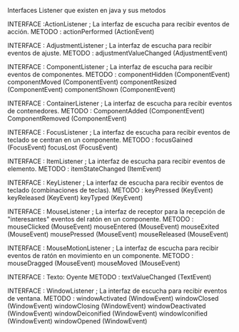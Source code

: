 Interfaces Listener que existen en java y sus metodos

INTERFACE :ActionListener ; La interfaz de escucha para recibir eventos de acción.
METODO : actionPerformed (ActionEvent)

INTERFACE : AdjustmentListener ; La interfaz de escucha para recibir eventos de ajuste.
METODO : adjustmentValueChanged (AdjustmentEvent)

INTERFACE : ComponentListener ; La interfaz de escucha para recibir eventos de componentes.
METODO : componentHidden (ComponentEvent)
componentMoved (ComponentEvent)
componentResized (ComponentEvent)
componentShown (ComponentEvent)

INTERFACE : ContainerListener ; La interfaz de escucha para recibir eventos de contenedores.
METODO : ComponentAdded (ComponentEvent)
ComponentRemoved (ComponentEvent)

INTERFACE : FocusListener ; La interfaz de escucha para recibir eventos de teclado se centran en un componente.
METODO : focusGained (FocusEvent)
focusLost (FocusEvent)

INTERFACE : ItemListener ; La interfaz de escucha para recibir eventos de elemento.
METODO : itemStateChanged (ItemEvent)


INTERFACE : KeyListener ; La interfaz de escucha para recibir eventos de teclado (combinaciones de teclas).
METODO : keyPressed (KeyEvent)
keyReleased (KeyEvent)
keyTyped (KeyEvent)

INTERFACE : MouseListener ; La interfaz de receptor para la recepción de "interesantes" eventos del ratón en un componente.
METODO : mouseClicked (MouseEvent)
mouseEntered (MouseEvent)
mouseExited (MouseEvent)
mousePressed (MouseEvent)
mouseReleased (MouseEvent)

INTERFACE : MouseMotionListener ; La interfaz de escucha para recibir eventos de ratón en movimiento en un componente.
METODO : mouseDragged (MouseEvent)
mouseMoved (MouseEvent)

INTERFACE : Texto: Oyente
METODO : textValueChanged (TextEvent)

INTERFACE : WindowListener ; La interfaz de escucha para recibir eventos de ventana.
METODO : windowActivated (WindowEvent)
windowClosed (WindowEvent)
windowClosing (WindowEvent)
windowDeactivated (WindowEvent)
windowDeiconified (WindowEvent)
windowIconified (WindowEvent)
windowOpened (WindowEvent)